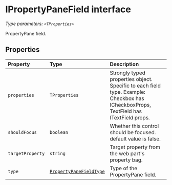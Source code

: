 # IPropertyPaneField <TProperties> interface



_Type parameters: `<TProperties>`_



PropertyPane field.




## Properties

| Property	   | Type	| Description|
|:-------------|:-------|:-----------|
|`properties`      | `TProperties` | Strongly typed properties object. Specific to each field type. Example: Checkbox has ICheckboxProps, TextField has ITextField props. |
|`shouldFocus`      | `boolean` | Whether this control should be focused. default value is false. |
|`targetProperty`      | `string` | Target property from the web part's property bag. |
|`type`      | [`PropertyPaneFieldType`](../../sp-webpart-base.api/enum/propertypanefieldtype.md) | Type of the PropertyPane field. |







